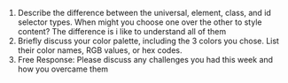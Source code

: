 1. Describe the difference between the universal, element, class, and id selector types. When
might you choose one over the other to style content?
The difference is i like to understand all of them
2. Briefly discuss your color palette, including the 3 colors you chose. List their color names, RGB
values, or hex codes.
3. Free Response: Please discuss any challenges you had this week and how you overcame them